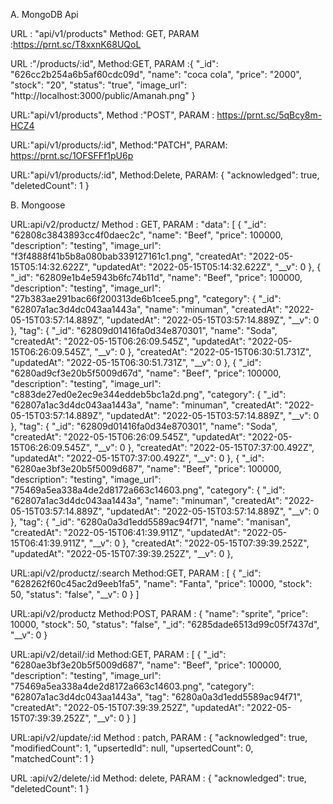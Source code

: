 A. MongoDB Api

URL : "api/v1/products"
Method: GET,
PARAM :https://prnt.sc/T8xxnK68UQoL
  
URL :"/products/:id",
Method:GET,
PARAM :{
		"_id": "626cc2b254a6b5af60cdc09d",
		"name": "coca cola",
		"price": "2000",
		"stock": "20",
		"status": "true",
		"image_url": "http://localhost:3000/public/Amanah.png"
	}
 
URL:"api/v1/products",
Method :"POST",
PARAM : https://prnt.sc/5qBcy8m-HCZ4

URL:"api/v1/products/:id",
Method:"PATCH",
PARAM: https://prnt.sc/1OFSFFf1pU6p

URL:"api/v1/products/:id",
Method:Delete,
PARAM: {
	"acknowledged": true,
	"deletedCount": 1
}

B. Mongoose

URL:api/v2/productz/
Method : GET,
PARAM : "data": [
		{
			"_id": "62808c3843893cc4f0daec2c",
			"name": "Beef",
			"price": 100000,
			"description": "testing",
			"image_url": "f3f4888f41b5b8a080bab339127161c1.png",
			"createdAt": "2022-05-15T05:14:32.622Z",
			"updatedAt": "2022-05-15T05:14:32.622Z",
			"__v": 0
		},
		{
			"_id": "62809e1b4e5943b6fc74b11d",
			"name": "Beef",
			"price": 100000,
			"description": "testing",
			"image_url": "27b383ae291bac66f200313de6b1cee5.png",
			"category": {
				"_id": "62807a1ac3d4dc043aa1443a",
				"name": "minuman",
				"createdAt": "2022-05-15T03:57:14.889Z",
				"updatedAt": "2022-05-15T03:57:14.889Z",
				"__v": 0
			},
			"tag": {
				"_id": "62809d01416fa0d34e870301",
				"name": "Soda",
				"createdAt": "2022-05-15T06:26:09.545Z",
				"updatedAt": "2022-05-15T06:26:09.545Z",
				"__v": 0
			},
			"createdAt": "2022-05-15T06:30:51.731Z",
			"updatedAt": "2022-05-15T06:30:51.731Z",
			"__v": 0
		},
		{
			"_id": "6280ad9cf3e20b5f5009d67d",
			"name": "Beef",
			"price": 100000,
			"description": "testing",
			"image_url": "c883de27ed0e2ec9e344eddeb5bc1a2d.png",
			"category": {
				"_id": "62807a1ac3d4dc043aa1443a",
				"name": "minuman",
				"createdAt": "2022-05-15T03:57:14.889Z",
				"updatedAt": "2022-05-15T03:57:14.889Z",
				"__v": 0
			},
			"tag": {
				"_id": "62809d01416fa0d34e870301",
				"name": "Soda",
				"createdAt": "2022-05-15T06:26:09.545Z",
				"updatedAt": "2022-05-15T06:26:09.545Z",
				"__v": 0
			},
			"createdAt": "2022-05-15T07:37:00.492Z",
			"updatedAt": "2022-05-15T07:37:00.492Z",
			"__v": 0
		},
		{
			"_id": "6280ae3bf3e20b5f5009d687",
			"name": "Beef",
			"price": 100000,
			"description": "testing",
			"image_url": "75469a5ea338a4de2d8172a663c14603.png",
			"category": {
				"_id": "62807a1ac3d4dc043aa1443a",
				"name": "minuman",
				"createdAt": "2022-05-15T03:57:14.889Z",
				"updatedAt": "2022-05-15T03:57:14.889Z",
				"__v": 0
			},
			"tag": {
				"_id": "6280a0a3d1edd5589ac94f71",
				"name": "manisan",
				"createdAt": "2022-05-15T06:41:39.911Z",
				"updatedAt": "2022-05-15T06:41:39.911Z",
				"__v": 0
			},
			"createdAt": "2022-05-15T07:39:39.252Z",
			"updatedAt": "2022-05-15T07:39:39.252Z",
			"__v": 0
		},

URL:api/v2/productz/:search
Method:GET,
PARAM : [
	{
		"_id": "628262f60c45ac2d9eeb1fa5",
		"name": "Fanta",
		"price": 10000,
		"stock": 50,
		"status": "false",
		"__v": 0
	}
]

URL:api/v2/productz
Method:POST,
PARAM : {
	"name": "sprite",
	"price": 10000,
	"stock": 50,
	"status": "false",
	"_id": "6285dade6513d99c05f7437d",
	"__v": 0
}

URL:api/v2/detail/:id
Method:GET,
PARAM : [
	{
		"_id": "6280ae3bf3e20b5f5009d687",
		"name": "Beef",
		"price": 100000,
		"description": "testing",
		"image_url": "75469a5ea338a4de2d8172a663c14603.png",
		"category": "62807a1ac3d4dc043aa1443a",
		"tag": "6280a0a3d1edd5589ac94f71",
		"createdAt": "2022-05-15T07:39:39.252Z",
		"updatedAt": "2022-05-15T07:39:39.252Z",
		"__v": 0
	}
]

URL:api/v2/update/:id
Method : patch,
PARAM : {
	"acknowledged": true,
	"modifiedCount": 1,
	"upsertedId": null,
	"upsertedCount": 0,
	"matchedCount": 1
}

URL :api/v2/delete/:id
Method: delete,
PARAM : {
	"acknowledged": true,
	"deletedCount": 1
}
